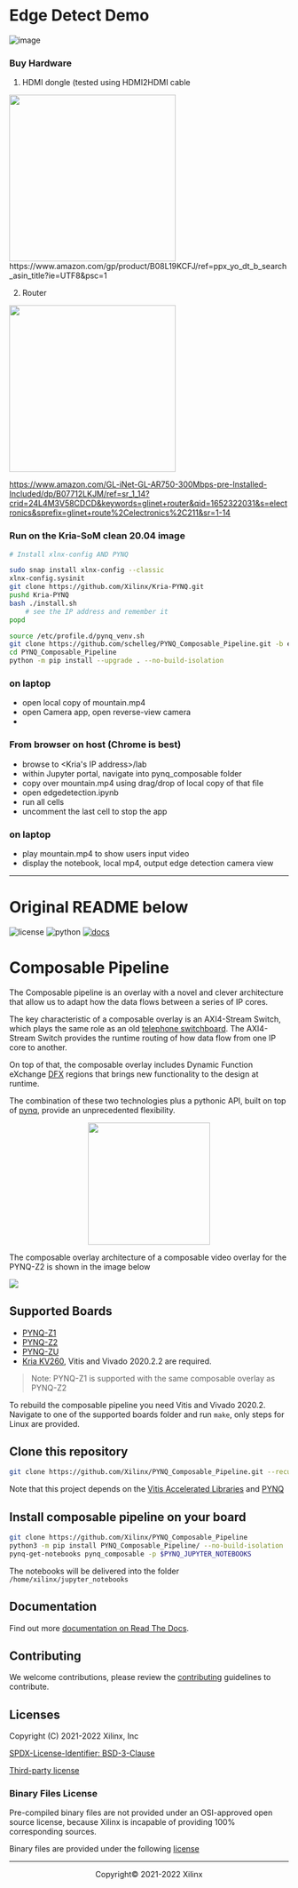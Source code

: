 # Edge Detect Demo
![image](https://user-images.githubusercontent.com/12449034/167979649-3771af77-4968-4046-abc2-480118da12c5.png)

### Buy Hardware

1. HDMI dongle (tested using HDMI2HDMI cable
<img src="https://user-images.githubusercontent.com/12449034/167978563-e8208554-da00-4c16-bce6-283acd17b2cf.png" width="300">
https://www.amazon.com/gp/product/B08L19KCFJ/ref=ppx_yo_dt_b_search_asin_title?ie=UTF8&psc=1

2. Router
<img src="https://user-images.githubusercontent.com/12449034/167979407-0e7d32a4-9796-46b9-b345-aba49a0d2077.png" width="300">

https://www.amazon.com/GL-iNet-GL-AR750-300Mbps-pre-Installed-Included/dp/B07712LKJM/ref=sr_1_14?crid=24L4M3V58CDCD&keywords=glinet+router&qid=1652322031&s=electronics&sprefix=glinet+route%2Celectronics%2C211&sr=1-14

### Run on the Kria-SoM clean 20.04 image

```bash 
# Install xlnx-config AND PYNQ

sudo snap install xlnx-config --classic
xlnx-config.sysinit
git clone https://github.com/Xilinx/Kria-PYNQ.git
pushd Kria-PYNQ
bash ./install.sh
	# see the IP address and remember it
popd

source /etc/profile.d/pynq_venv.sh
git clone https://github.com/schelleg/PYNQ_Composable_Pipeline.git -b edgedetect
cd PYNQ_Composable_Pipeline
python -m pip install --upgrade . --no-build-isolation

```
### on laptop
- open local copy of mountain.mp4
- open Camera app, open reverse-view camera
- 
### From browser on host (Chrome is best)
- browse to <Kria's IP address>/lab
- within Jupyter portal, navigate into pynq_composable folder
- copy over mountain.mp4 using drag/drop of local copy of that file
- open edgedetection.ipynb
- run all cells
- uncomment the last cell to stop the app

### on laptop
- play mountain.mp4 to show users input video
- display the notebook, local mp4, output edge detection camera view


------------
# Original README below

![license](https://img.shields.io/github/license/Xilinx/PYNQ_Composable_Pipeline?color=g) ![python](https://github.com/Xilinx/PYNQ_Composable_Pipeline/workflows/Python/badge.svg) [![docs](https://readthedocs.org/projects/pynq-composable/badge/?version=latest)](https://pynq-composable.readthedocs.io/en/latest/?badge=latest)


# Composable Pipeline

The Composable pipeline is an overlay with a novel and clever architecture that allow us to adapt how the data flows between a series of IP cores.

The key characteristic of a composable overlay is an AXI4-Stream Switch, which plays the same role as an old [telephone switchboard](https://en.wikipedia.org/wiki/Telephone_switchboard). The AXI4-Stream Switch provides the runtime routing of how data flow from one IP core to another.

On top of that, the composable overlay includes Dynamic Function eXchange [DFX](https://www.xilinx.com/products/design-tools/vivado/implementation/dynamic-function-exchange.html) regions that brings new functionality to the design at runtime.

The combination of these two technologies plus a pythonic API, built on top of [pynq](http://www.pynq.io/), provide an unprecedented flexibility.

<p align="center">
<img src="./docs/source/images/layers.png" width="220"/>
</p>

The composable overlay architecture of a composable video overlay for the PYNQ-Z2 is shown in the image below

![](./pynq_composable/notebooks/img/cv-4pr.png)

## Supported Boards

* [PYNQ-Z1](boards/Pynq-Z1/README.md)
* [PYNQ-Z2](boards/Pynq-Z2/README.md)
* [PYNQ-ZU](boards/Pynq-ZU/README.md)
* [Kria KV260](boards/KV260/README.md), Vitis and Vivado 2020.2.2 are required.

> Note: PYNQ-Z1 is supported with the same composable overlay as PYNQ-Z2

To rebuild the composable pipeline you need Vitis and Vivado 2020.2. Navigate to one of the supported boards folder and run `make`, only steps for Linux are provided.

## Clone this repository

```sh
git clone https://github.com/Xilinx/PYNQ_Composable_Pipeline.git --recursive
```

Note that this project depends on the [Vitis Accelerated Libraries](https://github.com/Xilinx/Vitis_Libraries) and [PYNQ](https://github.com/Xilinx/PYNQ)

## Install composable pipeline on your board

```sh
git clone https://github.com/Xilinx/PYNQ_Composable_Pipeline
python3 -m pip install PYNQ_Composable_Pipeline/ --no-build-isolation
pynq-get-notebooks pynq_composable -p $PYNQ_JUPYTER_NOTEBOOKS
```

The notebooks will be delivered into the folder `/home/xilinx/jupyter_notebooks`

## Documentation

Find out more [documentation on Read The Docs](https://pynq-composable.readthedocs.io/en/latest/).

## Contributing

We welcome contributions, please review the [contributing](CONTRIBUTING.md) guidelines to contribute.

## Licenses

Copyright (C) 2021-2022 Xilinx, Inc

[SPDX-License-Identifier: BSD-3-Clause](LICENSE.md)

[Third-party license](THIRD_PARTY_LIC)

### Binary Files License

Pre-compiled binary files are not provided under an OSI-approved open source license, because Xilinx is incapable of providing 100% corresponding sources.

Binary files are provided under the following [license](boards/Pynq-Z2/LICENSE)

------------------------------------------------------
<p align="center">Copyright&copy; 2021-2022 Xilinx</p>

